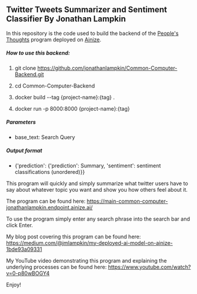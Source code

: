 <h2>Twitter Tweets Summarizer and Sentiment Classifier By Jonathan Lampkin</h2>

In this repository is the code used to build the backend of the [People's Thoughts](https://main-common-computer-jonathanlampkin.endpoint.ainize.ai/) program deployed on [Ainize](https://ainize.ai/).

<h5>How to use this backend:</h5>

1. git clone https://github.com/jonathanlampkin/Common-Computer-Backend.git

2. cd Common-Computer-Backend

3. docker build --tag {project-name}:{tag} . 

4. docker run -p 8000:8000 {project-name}:{tag} 

<h5>Parameters</h5>

- base_text: Search Query

<h5>Output format</h5>

- {'prediction': {'prediction': Summary, 'sentiment': sentiment classifications (unordered)}}

This program will quickly and simply summarize what twitter users have to say about whatever topic you want and show you how others feel about it.

The program can be found here: https://main-common-computer-jonathanlampkin.endpoint.ainize.ai/

To use the program simply enter any search phrase into the search bar and click Enter.

My blog post covering this program can be found here: https://medium.com/@jmlampkin/my-deployed-ai-model-on-ainize-1bde93a09331

My YouTube video demonstrating this program and explaining the underlying processes can be found here: https://www.youtube.com/watch?v=0-p80wBOGY4

Enjoy!
